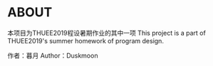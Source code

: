 # ABOUT

本项目为THUEE2019程设暑期作业的其中一项
This project is a part of THUEE2019's
summer homework of program design.

作者：暮月
Author：Duskmoon